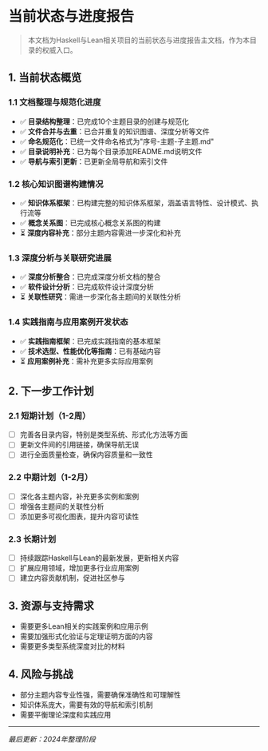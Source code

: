 # 当前状态与进度报告

> 本文档为Haskell与Lean相关项目的当前状态与进度报告主文档，作为本目录的权威入口。

## 1. 当前状态概览

### 1.1 文档整理与规范化进度

- ✅ **目录结构整理**：已完成10个主题目录的创建与规范化
- ✅ **文件合并与去重**：已合并重复的知识图谱、深度分析等文件
- ✅ **命名规范化**：已统一文件命名格式为"序号-主题-子主题.md"
- ✅ **目录说明补充**：已为每个目录添加README.md说明文件
- ✅ **导航与索引更新**：已更新全局导航和索引文件

### 1.2 核心知识图谱构建情况

- ✅ **知识体系框架**：已构建完整的知识体系框架，涵盖语言特性、设计模式、执行流等
- ✅ **概念关系图**：已完成核心概念关系图的构建
- ⏳ **深度内容补充**：部分主题内容需进一步深化和补充

### 1.3 深度分析与关联研究进展

- ✅ **深度分析整合**：已完成深度分析文档的整合
- ✅ **软件设计分析**：已完成软件设计深度分析
- ⏳ **关联性研究**：需进一步深化各主题间的关联性分析

### 1.4 实践指南与应用案例开发状态

- ✅ **实践指南框架**：已完成实践指南的基本框架
- ✅ **技术选型、性能优化等指南**：已有基础内容
- ⏳ **应用案例补充**：需补充更多实际应用案例

## 2. 下一步工作计划

### 2.1 短期计划（1-2周）

- [ ] 完善各目录内容，特别是类型系统、形式化方法等方面
- [ ] 更新文件间的引用链接，确保导航无误
- [ ] 进行全面质量检查，确保内容质量和一致性

### 2.2 中期计划（1-2月）

- [ ] 深化各主题内容，补充更多实例和案例
- [ ] 增强各主题间的关联性分析
- [ ] 添加更多可视化图表，提升内容可读性

### 2.3 长期计划

- [ ] 持续跟踪Haskell与Lean的最新发展，更新相关内容
- [ ] 扩展应用领域，增加更多行业应用案例
- [ ] 建立内容贡献机制，促进社区参与

## 3. 资源与支持需求

- 需要更多Lean相关的实践案例和应用示例
- 需要加强形式化验证与定理证明方面的内容
- 需要更多类型系统深度对比的材料

## 4. 风险与挑战

- 部分主题内容专业性强，需要确保准确性和可理解性
- 知识体系庞大，需要有效的导航和索引机制
- 需要平衡理论深度和实践应用

---

*最后更新：2024年整理阶段*
